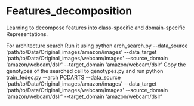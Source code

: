 # Features_decomposition
Learning to decompose features into class-specific and domain-specific Representations.



For architecture search
Run it using python arch_search.py --data_source 'path/to/Data/Original_images/amazon/images' --data_target 'path/to/Data/Original_images/webcam/images' --source_domain 'amazon/webcam/dslr' --target_domain 'amazon/webcam/dslr'
Copy the genotypes of the searched cell to genotypes.py and run 
python train_fedec.py --arch PCDARTS --data_source 'path/to/Data/Original_images/amazon/images' --data_target 'path/to/Data/Original_images/webcam/images' --source_domain 'amazon/webcam/dslr' --target_domain 'amazon/webcam/dslr'
